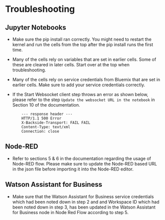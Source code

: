 Troubleshooting
===============

Jupyter Notebooks
-----------------

* Make sure the pip install ran correctly. You might need to restart the kernel and run the cells from the top after the pip install runs the first time.
* Many of the cells rely on variables that are set in earlier cells. Some of these are cleared in later cells. Start over at the top when troubleshooting.
* Many of the cells rely on service credentials from Bluemix that are set in earlier cells. Make sure to add your service credentials correctly.
* If the Start Websocket client step throws an error as shown below, please refer to the step `Update the websocket URL in the notebook` in Section 10 of the documentation.

          --- response header ---
          HTTP/1.1 500 Error
          X-Backside-Transport: FAIL FAIL
          Content-Type: text/xml
          Connection: close

Node-RED
--------

* Refer to sections 5 & 6 in the documentation regarding the usage of Node-RED flow. Please make sure to update the Node-RED based URL in the json file before importing it into the Node-RED editor.

Watson Assistant for Business
--------

* Make sure that the Watson Assistant for Business service credentials which had been noted down in step 2 and and Workspace ID which had been noted down in step 3, has been updated in the Watson Assistant for Business node in Node Red Flow according to step 5.
